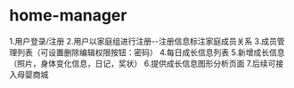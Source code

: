 # home-manager
1.用户登录/注册
2.用户以家庭组进行注册--注册信息标注家庭成员关系
3.成员管理列表（可设置删除编辑权限按钮：密码）
4.每日成长信息列表
5.新增成长信息（照片，身体变化信息，日记，奖状）
6.提供成长信息图形分析页面
7.后续可接入母婴商城
